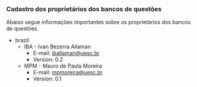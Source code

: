 ### Cadastro dos proprietários dos bancos de questões

Abaixo segue informações importantes sobre os proprietários dos bancos de questões.

* brazil
    * IBA - Ivan Bezerra Allaman
        * E-mail: iballaman@uesc.br
        * Version: 0.2
    * MPM - Mauro de Paula Moreira
        * E-mail: mpmoreira@uesc.br
      	* Version: 0.1
